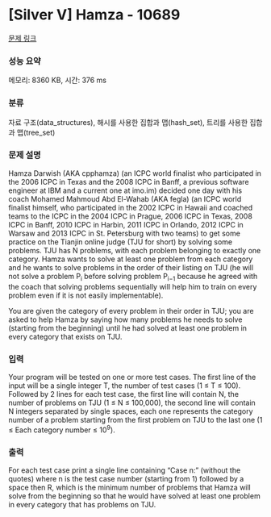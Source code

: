 # [Silver V] Hamza - 10689 

[문제 링크](https://www.acmicpc.net/problem/10689) 

### 성능 요약

메모리: 8360 KB, 시간: 376 ms

### 분류

자료 구조(data_structures), 해시를 사용한 집합과 맵(hash_set), 트리를 사용한 집합과 맵(tree_set)

### 문제 설명

<p>Hamza Darwish (AKA cpphamza) (an ICPC world finalist who participated in the 2006 ICPC in Texas and the 2008 ICPC in Banff, a previous software engineer at IBM and a current one at imo.im) decided one day with his coach Mohamed Mahmoud Abd El-Wahab (AKA fegla) (an ICPC world finalist himself, who participated in the 2002 ICPC in Hawaii and coached teams to the ICPC in the 2004 ICPC in Prague, 2006 ICPC in Texas, 2008 ICPC in Banff, 2010 ICPC in Harbin, 2011 ICPC in Orlando, 2012 ICPC in Warsaw and 2013 ICPC in St. Petersburg with two teams) to get some practice on the Tianjin online judge (TJU for short) by solving some problems. TJU has N problems, with each problem belonging to exactly one category. Hamza wants to solve at least one problem from each category and he wants to solve problems in the order of their listing on TJU (he will not solve a problem P<sub>i</sub> before solving problem P<sub>i−1</sub> because he agreed with the coach that solving problems sequentially will help him to train on every problem even if it is not easily implementable).</p>

<p>You are given the category of every problem in their order in TJU; you are asked to help Hamza by saying how many problems he needs to solve (starting from the beginning) until he had solved at least one problem in every category that exists on TJU.</p>

### 입력 

 <p>Your program will be tested on one or more test cases. The first line of the input will be a single integer T, the number of test cases (1 ≤ T ≤ 100). Followed by 2 lines for each test case, the first line will contain N, the number of problems on TJU (1 ≤ N ≤ 100,000), the second line will contain N integers separated by single spaces, each one represents the category number of a problem starting from the first problem on TJU to the last one (1 ≤ Each category number ≤ 10<sup>9</sup>).</p>

### 출력 

 <p>For each test case print a single line containing “Case n:” (without the quotes) where n is the test case number (starting from 1) followed by a space then R, which is the minimum number of problems that Hamza will solve from the beginning so that he would have solved at least one problem in every category that has problems on TJU.</p>

